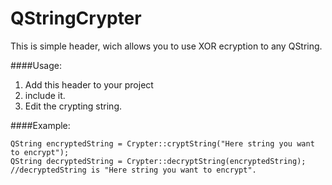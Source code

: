 QStringCrypter
==============

This is simple header, wich allows you to use XOR ecryption to any QString.

####Usage:

1. Add this header to your project
2. include it.
3. Edit the crypting string. 

####Example:
```
QString encryptedString = Crypter::cryptString("Here string you want to encrypt");
QString decryptedString = Crypter::decryptString(encryptedString);
//decryptedString is "Here string you want to encrypt".
```
